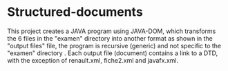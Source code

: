 # Structured-documents
This project creates a JAVA program using JAVA-DOM, which transforms the 6 files in the "examen" directory into another format as shown in the "output files" file, the program is recursive (generic) and not specific to the "examen" directory .
Each output file (document) contains a link to a DTD, with the exception of renault.xml, fiche2.xml and javafx.xml.
